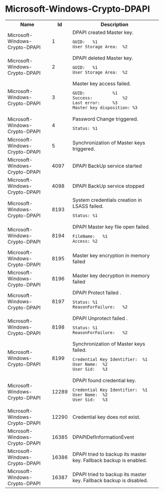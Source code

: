 # Microsoft-Windows-Crypto-DPAPI

<table>
<colgroup><col/><col/><col/></colgroup>
<tr><th>Name</th><th>Id</th><th>Description</th></tr>
<tr><td>Microsoft-Windows-Crypto-DPAPI</td><td>1</td><td>DPAPI created Master key.

 	GUID:	%1
 	User Storage Area:	%2
</td></tr>
<tr><td>Microsoft-Windows-Crypto-DPAPI</td><td>2</td><td>DPAPI deleted Master key.

 	GUID:	%1
 	User Storage Area:	%2
</td></tr>
<tr><td>Microsoft-Windows-Crypto-DPAPI</td><td>3</td><td>Master key access failed.

 	GUID:			%1
 	Success:			%2
 	Last error:		%3
 	Master key disposition:	%3
</td></tr>
<tr><td>Microsoft-Windows-Crypto-DPAPI</td><td>4</td><td>Password Change triggered.

 	Status:	%1
</td></tr>
<tr><td>Microsoft-Windows-Crypto-DPAPI</td><td>5</td><td>Synchronization of Master keys triggered.</td></tr>
<tr><td>Microsoft-Windows-Crypto-DPAPI</td><td>4097</td><td>DPAPI BackUp service started</td></tr>
<tr><td>Microsoft-Windows-Crypto-DPAPI</td><td>4098</td><td>DPAPI BackUp service stopped</td></tr>
<tr><td>Microsoft-Windows-Crypto-DPAPI</td><td>8193</td><td>System credentials creation in LSASS failed. 

 	Status:	%1
 </td></tr>
<tr><td>Microsoft-Windows-Crypto-DPAPI</td><td>8194</td><td>DPAPI Master key file open failed.

 	FileName:	%1
 	Access:	%2
</td></tr>
<tr><td>Microsoft-Windows-Crypto-DPAPI</td><td>8195</td><td>Master key encryption in memory failed</td></tr>
<tr><td>Microsoft-Windows-Crypto-DPAPI</td><td>8196</td><td>Master key decryption in memory failed</td></tr>
<tr><td>Microsoft-Windows-Crypto-DPAPI</td><td>8197</td><td>DPAPI Protect failed .

 	Status:	%1
 	ReasonForFailure:	%2
</td></tr>
<tr><td>Microsoft-Windows-Crypto-DPAPI</td><td>8198</td><td>DPAPI Unprotect failed .

 	Status:	%1
 	ReasonForFailure:	%2
</td></tr>
<tr><td>Microsoft-Windows-Crypto-DPAPI</td><td>8199</td><td>Synchronization of Master keys failed. 

 	Credential Key Identifier:	%1
 	User Name:	%2
 	User Sid:	%3
</td></tr>
<tr><td>Microsoft-Windows-Crypto-DPAPI</td><td>12289</td><td>DPAPI found credential key.

 	Credential Key Identifier:	%1
 	User Name:	%2
 	User Sid:	%3
</td></tr>
<tr><td>Microsoft-Windows-Crypto-DPAPI</td><td>12290</td><td>Credential key does not exist.</td></tr>
<tr><td>Microsoft-Windows-Crypto-DPAPI</td><td>16385</td><td>DPAPIDefInformationEvent</td></tr>
<tr><td>Microsoft-Windows-Crypto-DPAPI</td><td>16386</td><td>DPAPI tried to backup its master key.
Fallback backup is enabled.</td></tr>
<tr><td>Microsoft-Windows-Crypto-DPAPI</td><td>16387</td><td>DPAPI tried to backup its master key.
Fallback backup is disabled.</td></tr>
</table>
